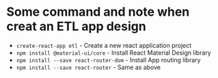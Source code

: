 # Some command and note when creat an ETL app design

* `create-react-app etl` - Create a new react application project
* `npm install @material-ui/core` - Install React Material Design library
* `npm install --save react-router-dom` - Install App routing library
* `npm install --save react-router` - Same as above
